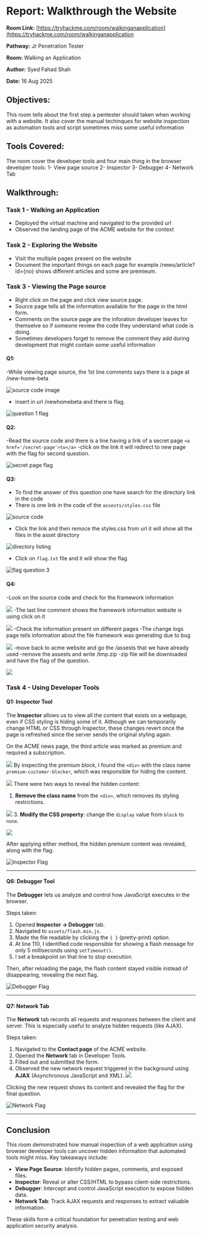 # Report: Walkthrough the Website 

**Room Link:** [https://tryhackme.com/room/walkinganapplication](https://tryhackme.com/room/walkinganapplication

**Pathway:** Jr Penetration Tester

**Room:** Walking an Application

**Author:** Syed Fahad Shah

**Date:** 16 Aug 2025

## Objectives: 
This room tells about the first step a pentester should taken when working with a website. It also cover the manual techinques for website inspection as automation tools and script sometimes miss some useful information


## Tools Covered:
The room cover the developer tools and four main thing in the browser developer tools:
1- View page source
2- Inspector
3- Debugger
4- Network Tab


## Walkthrough:

### Task 1 - Walking an Application
- Deployed the virtual machine and navigated to the provided url
- Observed the landing page of the ACME website for the context

### Task 2 - Exploring the Website
- Visit the multiple pages present on the website
- Document the important things on each page for example /news/article?id={no} shows different articles and some are premieum.

### Task 3 - Viewing the Page source
- Right click on the page and click view source page.
- Source page tells all the information available for the page in the html form.
- Comments on the source page are the inforation developer leaves for themselve so if someone review the code they understand what code is doing.
- Sometimes developers forget to remove the comment they add during development that might contain some useful information
#### Q1:
-While viewing page source, the 1st line comments says there is a page at /new-home-beta

![source code image](./images/q1-1.png)
- insert in url /newhomebeta and there is flag.

![question 1 flag](./images/q1-2.png)
#### Q2:
-Read the source code and there is a line having a link of a secret page `<a href='/secret-page'>to</a>`
-click on the link it will redirect to new page with the flag for second question.

![secret page flag](./images/q2.png)
#### Q3:
- To find the answer of this question one have search for the directory link in the code
- There is one link in the code of the `assests/styles.css` file

![source code ](./images/q3-1.png)
- Click the link and then remoce the styles.css from url it will show all the files in the asset directory

![directory listing](./images/q3-2.png)
- Click on `flag.txt` file and it will show the flag

![flag question 3](./images/q3-3.png)
#### Q4:
-Look on the source code and check for the framework information

![](./images/q4-1.png)
-The last line comment shows the framework information website is using click on it

![](./images/q4-2.png)
-Check the information present on different pages
-The change logs page tells information about the file framework was generating due to bug

![](./images/q4-3.png)
-move back to acme website and go the /assests that we have already used
-remove the assests and write /tmp.zip
-zip file will be downloaded and have the flag of the question.

![](./images/q4-4.png)
### Task 4 - Using Developer Tools

#### Q1: Inspector Tool
The **Inspector** allows us to view all the content that exists on a webpage, even if CSS styling is hiding some of it. Although we can temporarily change HTML or CSS through Inspector, these changes revert once the page is refreshed since the server sends the original styling again.

On the ACME news page, the third article was marked as premium and required a subscription. 

![](./images/i-q1.png)
By inspecting the premium block, I found the `<div>` with the class name `premium-customer-blocker`, which was responsible for hiding the content.

![](./images/iq-3.png)
There were two ways to reveal the hidden content:
1. **Remove the class name** from the `<div>`, which removes its styling restrictions.

![](./images/iq-2.png)
3. **Modify the CSS property**: change the `display` value from `block` to `none`.

![](./images/iq-4.png)

After applying either method, the hidden premium content was revealed, along with the flag.

![Inspector Flag](./images/iq-5.png)

---

#### Q6: Debugger Tool
The **Debugger** lets us analyze and control how JavaScript executes in the browser.  

Steps taken:
1. Opened **Inspector → Debugger** tab.  
2. Navigated to `assets/flash.min.js`.  
3. Made the file readable by clicking the `{ }` (pretty-print) option.  
4. At line 110, I identified code responsible for showing a flash message for only 5 milliseconds using `setTimeout()`.  
5. I set a breakpoint on that line to stop execution.  

Then, after reloading the page, the flash content stayed visible instead of disappearing, revealing the next flag.

![Debugger Flag](./images/debugger.png)

---

#### Q7: Network Tab
The **Network** tab records all requests and responses between the client and server. This is especially useful to analyze hidden requests (like AJAX).  

Steps taken:
1. Navigated to the **Contact page** of the ACME website.  
2. Opened the **Network** tab in Developer Tools.  
3. Filled out and submitted the form.  
4. Observed the new network request triggered in the background using **AJAX** (Asynchronous JavaScript and XML).
![](./images/n-1.png)  

Clicking the new request shows its content and revealed the flag for the final question.

![Network Flag](./images/n-2.png)

---

## Conclusion
This room demonstrated how manual inspection of a web application using browser developer tools can uncover hidden information that automated tools might miss. Key takeaways include:
- **View Page Source**: Identify hidden pages, comments, and exposed files.  
- **Inspector**: Reveal or alter CSS/HTML to bypass client-side restrictions.  
- **Debugger**: Intercept and control JavaScript execution to expose hidden data.  
- **Network Tab**: Track AJAX requests and responses to extract valuable information.  

These skills form a critical foundation for penetration testing and web application security analysis.


